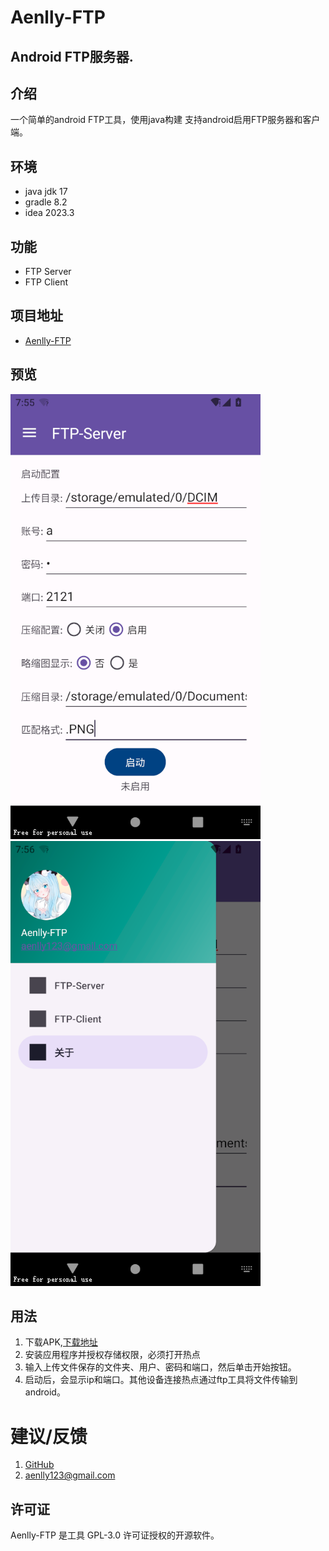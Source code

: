 # Aenlly-FTP

## Android FTP服务器.

## 介绍

一个简单的android FTP工具，使用java构建 支持android启用FTP服务器和客户端。

## 环境

- java jdk 17
- gradle 8.2
- idea 2023.3

## 功能

- FTP Server
- FTP Client

## 项目地址

- [Aenlly-FTP](https://github.com/Aenlly/Aenlly-FTP)

## 预览

![Snipaste_2024-04-23_15-55-14.png](doc/images/Snipaste_2024-04-23_15-55-14.png)
![Snipaste_2024-04-23_15-57-03.png](doc/images/Snipaste_2024-04-23_15-57-03.png)

## 用法

1. 下载APK,[下载地址](https://github.com/Aenlly/Aenlly-FTP/releases)
2. 安装应用程序并授权存储权限，必须打开热点
3. 输入上传文件保存的文件夹、用户、密码和端口，然后单击开始按钮。
4. 启动后，会显示ip和端口。其他设备连接热点通过ftp工具将文件传输到android。

# 建议/反馈

1. [GitHub](https://github.com/Aenlly/Aenlly-FTP/issues)
2. [aenlly123@gmail.com](mailto:aenlly123@gmail.com)

## 许可证

Aenlly-FTP 是工具 GPL-3.0 许可证授权的开源软件。
